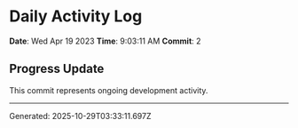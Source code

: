 # Daily Activity Log

**Date**: Wed Apr 19 2023
**Time**: 9:03:11 AM
**Commit**: 2

## Progress Update

This commit represents ongoing development activity.

---
Generated: 2025-10-29T03:33:11.697Z
